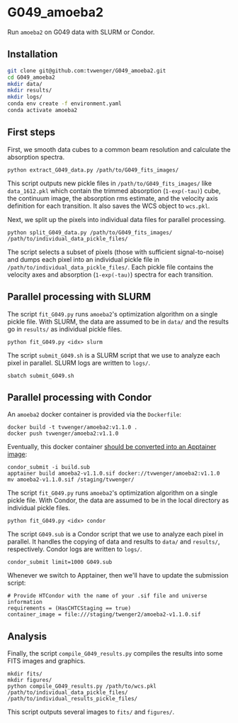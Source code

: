 # G049_amoeba2
Run `amoeba2` on G049 data with SLURM or Condor.

## Installation
```bash
git clone git@github.com:tvwenger/G049_amoeba2.git
cd G049_amoeba2
mkdir data/
mkdir results/
mkdir logs/
conda env create -f environment.yaml
conda activate amoeba2
```

## First steps
First, we smooth data cubes to a common beam resolution and calculate the absorption spectra.
```
python extract_G049_data.py /path/to/G049_fits_images/
```
This script outputs new pickle files in `/path/to/G049_fits_images/` like `data_1612.pkl` which contain the trimmed absorption (`1-exp(-tau)`) cube, the continuum image, the absorption rms estimate, and the velocity axis definition for each transition. It also saves the WCS object to `wcs.pkl`.

Next, we split up the pixels into individual data files for parallel processing.
```
python split_G049_data.py /path/to/G049_fits_images/ /path/to/individual_data_pickle_files/
```
The script selects a subset of pixels (those with sufficient signal-to-noise) and dumps each pixel into an individual pickle file in `/path/to/individual_data_pickle_files/`. Each pickle file contains the velocity axes and absorption (`1-exp(-tau)`) spectra for each transition.

## Parallel processing with SLURM
The script `fit_G049.py` runs `amoeba2`'s optimization algorithm on a single pickle file. With SLURM, the data are assumed to be in `data/` and the results go in `results/` as individual pickle files.
```
python fit_G049.py <idx> slurm
```

The script `submit_G049.sh` is a SLURM script that we use to analyze each pixel in parallel. SLURM logs are written to `logs/`.
```
sbatch submit_G049.sh
```

## Parallel processing with Condor
An `amoeba2` docker container is provided via the `Dockerfile`:
```
docker build -t tvwenger/amoeba2:v1.1.0 .
docker push tvwenger/amoeba2:v1.1.0
```

Eventually, this docker container [should be converted into an Apptainer image](https://chtc.cs.wisc.edu/uw-research-computing/htc-docker-to-apptainer):
```
condor_submit -i build.sub
apptainer build amoeba2-v1.1.0.sif docker://tvwenger/amoeba2:v1.1.0
mv amoeba2-v1.1.0.sif /staging/tvwenger/
```

The script `fit_G049.py` runs `amoeba2`'s optimization algorithm on a single pickle file. With Condor, the data are assumed to be in the local directory as individual pickle files.
```
python fit_G049.py <idx> condor
```

The script `G049.sub` is a Condor script that we use to analyze each pixel in parallel. It handles the copying of data and results to `data/` and `results/`, respectively. Condor logs are written to `logs/`.
```
condor_submit limit=1000 G049.sub
```

Whenever we switch to Apptainer, then we'll have to update the submission script:
```
# Provide HTCondor with the name of your .sif file and universe information
requirements = (HasCHTCStaging == true)
container_image = file:///staging/twenger2/amoeba2-v1.1.0.sif
```

## Analysis
Finally, the script `compile_G049_results.py` compiles the results into some FITS images and graphics.
```
mkdir fits/
mkdir figures/
python compile_G049_results.py /path/to/wcs.pkl /path/to/individual_data_pickle_files/ /path/to/individual_results_pickle_files/
```
This script outputs several images to `fits/` and `figures/`. 